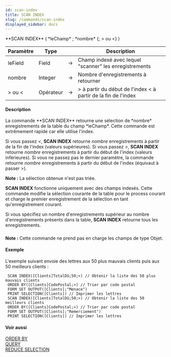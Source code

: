 ```yaml
---
id: scan-index
title: SCAN INDEX
slug: /commands/scan-index
displayed_sidebar: docs
---
```


<!--REF #_command_.SCAN INDEX.Syntax-->**SCAN INDEX** ( *leChamp* ; *nombre* {; > ou <} )<!-- END REF-->
<!--REF #_command_.SCAN INDEX.Params-->
| Paramètre | Type |  | Description |
| --- | --- | --- | --- |
| leField | Field | &rarr; | Champ indexé avec lequel "scanner" les enregistrements |
| nombre | Integer | &rarr; | Nombre d'enregistrements à retourner |
| > ou < | Opérateur | &rarr; | > à partir du début de l'index < à partir de la fin de l'index |

<!-- END REF-->

#### Description 

<!--REF #_command_.SCAN INDEX.Summary-->La commande **SCAN INDEX** retourne une sélection de *nombre* enregistrements de la table du champ *leChamp*.<!-- END REF--> Cette commande est extrêmement rapide car elle utilise l'index.  
Si vous passez *<*, **SCAN INDEX** retourne *nombre* enregistrements à partir de la fin de l'index (valeurs supérieures). Si vous passez *\>*, **SCAN INDEX** retourne *nombre* enregistrements à partir du début de l'index (valeurs inférieures). Si vous ne passez pas le dernier paramètre, la commande retourne *nombre* enregistrements à partir du début de l'index (équivaut à passer *\>*).

**Note :** La sélection obtenue n'est pas triée.   
  
**SCAN INDEX** fonctionne uniquement avec des champs indexés. Cette commande modifie la sélection courante de la table pour le process courant et charge le premier enregistrement de la sélection en tant qu'enregistrement courant.

Si vous spécifiez un nombre d'enregistrements supérieur au nombre d'enregistrements présents dans la table, **SCAN INDEX** retourne tous les enregistrements.

##### 

**Note :** Cette commande ne prend pas en charge les champs de type Objet.

#### Exemple 

L'exemple suivant envoie des lettres aux 50 plus mauvais clients puis aux 50 meilleurs clients : 

```4d
 SCAN INDEX([Clients]TotalDû;50;<) // Obtenir la liste des 50 plus mauvais clients
 ORDER BY([Clients]CodePostal;>) // Trier par code postal
 FORM SET OUTPUT([Clients];"Menace")
 PRINT SELECTION([Clients]) // Imprimer les lettres
 SCAN INDEX([Clients]TotalDû;50;>) // Obtenir la liste des 50 meilleurs clients
 ORDER BY([Clients]CodePostal;>) // Trier par code postal
 FORM SET OUTPUT([Clients];"Remerciement")
 PRINT SELECTION([Clients]) // Imprimer les lettres
```

#### Voir aussi 

[ORDER BY](order-by.md)  
[QUERY](query.md)  
[REDUCE SELECTION](reduce-selection.md)  